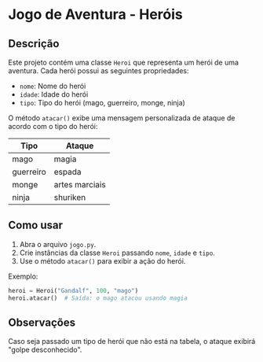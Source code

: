 # Jogo de Aventura - Heróis

## Descrição
Este projeto contém uma classe `Heroi` que representa um herói de uma aventura. 
Cada herói possui as seguintes propriedades:
- `nome`: Nome do herói
- `idade`: Idade do herói
- `tipo`: Tipo do herói (mago, guerreiro, monge, ninja)

O método `atacar()` exibe uma mensagem personalizada de ataque de acordo com o tipo do herói:

| Tipo      | Ataque                  |
|-----------|------------------------|
| mago      | magia                  |
| guerreiro | espada                 |
| monge     | artes marciais         |
| ninja     | shuriken               |

## Como usar
1. Abra o arquivo `jogo.py`.
2. Crie instâncias da classe `Heroi` passando `nome`, `idade` e `tipo`.
3. Use o método `atacar()` para exibir a ação do herói.

Exemplo:
```python
heroi = Heroi("Gandalf", 100, "mago")
heroi.atacar()  # Saída: o mago atacou usando magia
```

## Observações
Caso seja passado um tipo de herói que não está na tabela, o ataque exibirá "golpe desconhecido".
